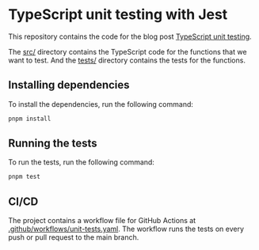 # TypeScript unit testing with Jest

This repository contains the code for the blog post [TypeScript unit testing](https://lambdatest.com/blog/typescript-unit-testing/).

The [src/](/src/) directory contains the TypeScript code for the functions that we want to test. And the [tests/](/tests/) directory contains the tests for the functions.

## Installing dependencies

To install the dependencies, run the following command:

```bash
pnpm install
```

## Running the tests

To run the tests, run the following command:

```bash
pnpm test
```

## CI/CD

The project contains a workflow file for GitHub Actions at [.github/workflows/unit-tests.yaml](/.github/workflows/unit-tests.yaml). The workflow runs the tests on every push or pull request to the main branch.
